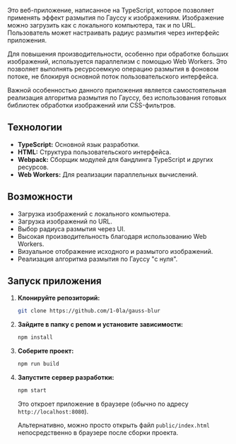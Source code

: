 Это веб-приложение, написанное на TypeScript, которое позволяет применять эффект размытия по Гауссу к изображениям. Изображение можно загрузить как с локального компьютера, так и по URL. Пользователь может настраивать радиус размытия через интерфейс приложения.

Для повышения производительности, особенно при обработке больших изображений, используется параллелизм с помощью Web Workers. Это позволяет выполнять ресурсоемкую операцию размытия в фоновом потоке, не блокируя основной поток пользовательского интерфейса.

Важной особенностью данного приложения является самостоятельная реализация алгоритма размытия по Гауссу, без использования готовых библиотек обработки изображений или CSS-фильтров.

## Технологии

*   **TypeScript:** Основной язык разработки.
*   **HTML:** Структура пользовательского интерфейса.
*   **Webpack:** Сборщик модулей для бандлинга TypeScript и других ресурсов.
*   **Web Workers:** Для реализации параллельных вычислений.

## Возможности

*   Загрузка изображений с локального компьютера.
*   Загрузка изображений по URL.
*   Выбор радиуса размытия через UI.
*   Высокая производительность благодаря использованию Web Workers.
*   Визуальное отображение исходного и размытого изображений.
*   Реализация алгоритма размытия по Гауссу "с нуля".

## Запуск приложения

1. **Клонируйте репозиторий:**

    ```bash
    git clone https://github.com/1-0la/gauss-blur
    ```

2. **Зайдите в папку с репом и установите зависимости:**

    ```bash
    npm install
    ```

3. **Соберите проект:**

    ```bash
    npm run build
    ```

4. **Запустите сервер разработки:**

    ```bash
    npm start
    ```

    Это откроет приложение в браузере (обычно по адресу `http://localhost:8080`).

    Альтернативно, можно просто открыть файл `public/index.html` непосредственно в браузере после сборки проекта.